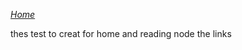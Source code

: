 [*Home*](https://neba9.github.io/reading-notes/)

thes test to creat for home and reading node the links
